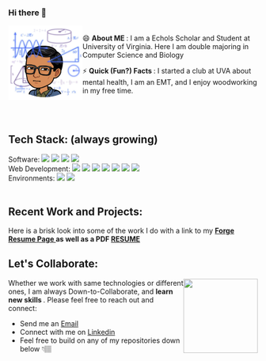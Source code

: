 ### Hi there 👋

<img align="left" width="150" height="150" src="https://github.com/jrp9pte/jrp9pte/blob/main/Unknown-2.png"> <br> 😄 <b> About ME </b>: I am a Echols Scholar and Student at University of Virginia. Here I am double majoring in Computer Science and Biology
<b> </b>

⚡ <b> Quick (Fun?) Facts </b>: I started a club at UVA about mental health, I am an EMT, and I enjoy woodworking in my free time.

<br>
<br>
<h2> Tech Stack: (always growing) </h2> 
<!-- <img align="right" width="120" height="120" src="https://i.imgur.com/VbOurdi.gif">  -->
Software: 
<code><img height="35" src="https://cdn.iconscout.com/icon/free/png-512/java-23-225999.png"></code>
<code><img height="35" src="https://seeklogo.com/images/P/python-logo-C50EED1930-seeklogo.com.png"></code>
<code><img height="35" src="https://user-images.githubusercontent.com/42747200/46140125-da084900-c26d-11e8-8ea7-c45ae6306309.png"></code>
<code><img height="35" src="https://www.r-project.org/logo/Rlogo.svg"/></code>
<br>
Web Development: 
<code><img height="35" src="https://cdn.pixabay.com/photo/2017/08/05/11/16/logo-2582748_960_720.png"></code>
<code><img height="35" src="https://cdn4.iconfinder.com/data/icons/flat-brand-logo-2/512/css3-512.png"></code>
<code><img height="35" src="https://cdn.iconscout.com/icon/free/png-512/javascript-2752148-2284965.png"></code>
<!-- <code><img height="35" src="https://fuzati.com/wp-content/uploads/2016/12/Bootstrap-Logo.png"></code> -->
<!-- <code><img height="35" src="https://www.servernoobs.com/wp-content/uploads/2016/01/mongodb-logo-1.png"></code> -->
<code><img height="35" src="https://cdn.freebiesupply.com/logos/thumbs/2x/nodejs-1-logo.png"></code>
<code><img height="35" src="https://www.metaltoad.com/sites/default/files/styles/large_personal_photo_870x500_/public/2020-05/react-js-blog-header.png?itok=VbfDeSgJ"></code>
<code><img height="35" src="https://www.gstatic.com/devrel-devsite/prod/v8384ce39f720e001fb8bd2a6f94b1084300273daaf700bffd864da68ae2d9c21/firebase/images/touchicon-180.png"></code>
<code><img height="35" src="https://ajeetchaulagain.com/static/7cb4af597964b0911fe71cb2f8148d64/87351/express-js.png"></code>
<!-- <code><img height="35" src="https://openjsf.org/wp-content/uploads/sites/84/2019/10/jquery-logo-vertical_large_square.png"></code> -->
<!-- add firebase and express -->
<br>
Environments: 
<code><img height="35" src="https://ih1.redbubble.net/image.738129642.6518/raf,750x1000,075,t,FFFFFF:97ab1c12de.jpg"></code>
<code><img height="35" src="https://1000logos.net/wp-content/uploads/2020/08/Git-Logo.png"></code>
<!-- <code><img height="35" src="https://cdn.freebiesupply.com/logos/large/2x/heroku-logo-png-transparent.png"></code> -->
<br>
<br>
<h2> Recent Work and Projects: </h2> 
<p> Here is a brisk look into some of the work I do with a link to my <b> <a href="https://forge.directory/resumes/Jay-Patel"> Forge Resume Page </a> as well as a PDF <a href="https://github.com/jrp9pte/jrp9pte/blob/main/Jay_Patel_Resume_Internship.pdf"> RESUME </a> </b> </p>



<h2> Let's Collaborate: </h2> 

<img align="right" width="150" height="150" src="https://github.com/jrp9pte/jrp9pte/assets/113056504/62b1698d-b94a-4b8f-85bc-528b1e09d172">  <p> Whether we work with same technologies or different ones, I am always Down-to-Collaborate, and <b> learn new skills </b>. Please feel free to reach out and connect: </p>
<p> <ul>  <li> Send me an <a href="mailto:jrp9pte@virginia.edu"> Email </a> </li> 
 <li> Connect with me on <a href="https://www.linkedin.com/in/jaypatel-uva/"> Linkedin </a> </li>  
 <li> Feel free to build on any of my repositories down below 👇🏽 </li></ul></p>
<!-- <p> Here is a brisk look into some of the work I do with a link to my <b>
- 🔭 I’m currently working on ...
- 🌱 I’m currently learning ...
- 👯 I’m looking to collaborate on ...
- 🤔 I’m looking for help with ...
- 💬 Ask me about ...
- 📫 How to reach me: ...
- 😄 Pronouns: ...
- ⚡ Fun fact: ...
 -->
